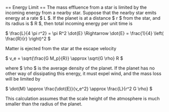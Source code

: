 == Energy Limit ==
The mass effluence from a star is limited by the incoming energy from a nearby star. Suppose that the nearby star emits energy at a rate $ L $. If the planet is at a distance $ r $ from the star, and its radius is $ R $, then total incoming energy per unit time is

$ \frac{L}{4 \pi r^2} = \pi R^2 \dot{E} \Rightarrow \dot{E} = \frac{1}{4} \left( \frac{R}{r} \right)^2 $

Matter is ejected from the star at the escape velocity

$ v_e = \sqrt{\frac{G M_p}{R}} \approx \sqrt{G \rho} R $

where $ \rho $ is the average density of the planet. If the planet has no other way of dissipating this energy, it must expel wind, and the mass loss will be limited by

$ \dot{M} \approx \frac{\dot{E}}{v_e^2} \approx \frac{L}{r^2 G \rho} $

This calculation assumes that the scale height of the atmosphere is much smaller than the radius of the planet.